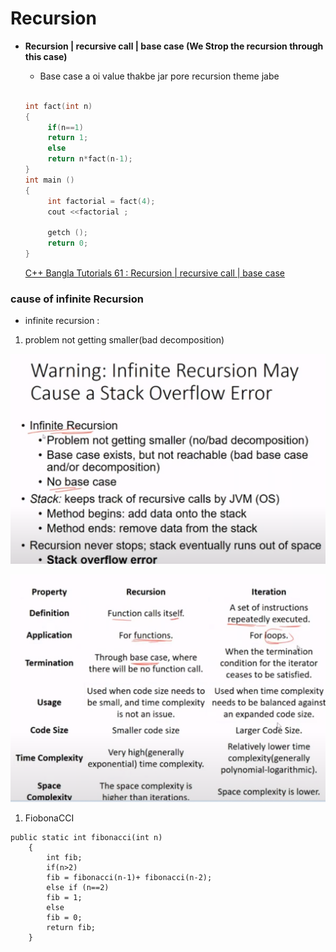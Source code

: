 # Recursion

- **Recursion | recursive call | base case (We Strop the recursion through this case)**
    - Base case a oi value thakbe jar pore recursion theme jabe
    
    ```cpp
    
    int fact(int n)
    {
         if(n==1)
         return 1;
         else 
         return n*fact(n-1);
    }
    int main ()
    {
         int factorial = fact(4);
         cout <<factorial ;
       
         getch ();
         return 0;
    }
    ```
    
    [C++ Bangla Tutorials 61 : Recursion | recursive call | base case](https://youtu.be/DWEvTfsTsH4)
    

### cause of infinite Recursion

- infinite recursion :
1. problem not getting smaller(bad decomposition)

![Untitled](Recursion%206fff4d067da64c23bc14ccf191a927df/Untitled.png)

![Untitled](Recursion%206fff4d067da64c23bc14ccf191a927df/Untitled%201.png)

1. FiobonaCCI

```
public static int fibonacci(int n)
    {
        int fib;
        if(n>2)
        fib = fibonacci(n-1)+ fibonacci(n-2);
        else if (n==2)
        fib = 1;
        else
        fib = 0;
        return fib;
    }
```